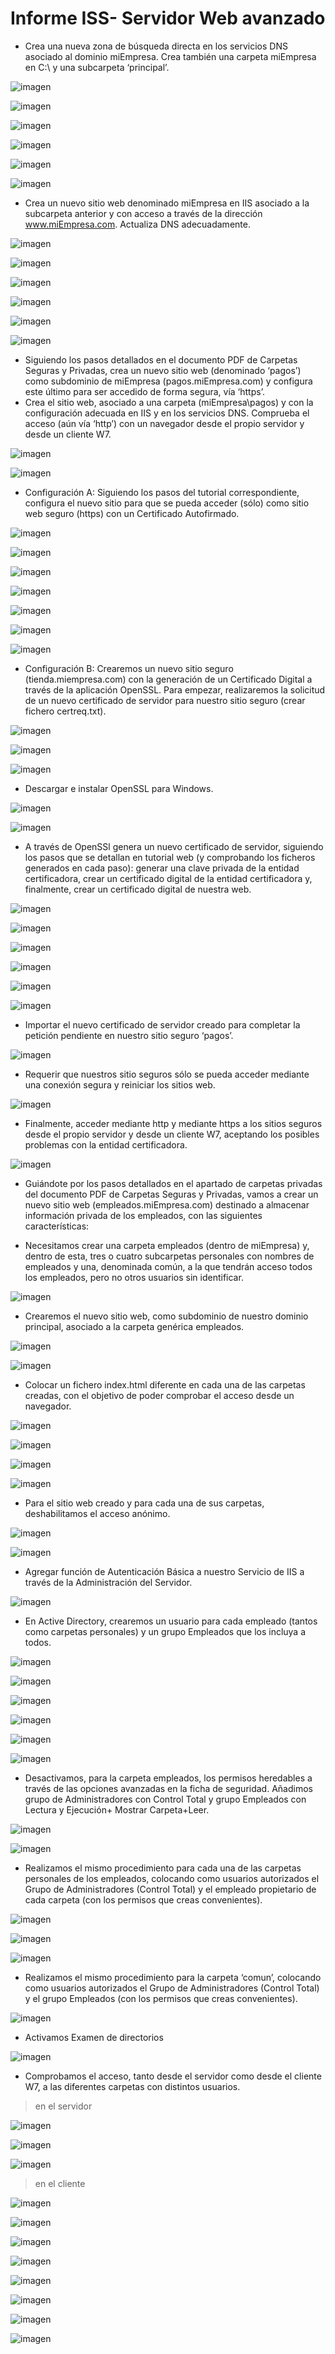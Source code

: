 # Informe ISS- Servidor Web avanzado

* Crea una nueva zona de búsqueda directa en los servicios DNS asociado al dominio miEmpresa. Crea también una carpeta miEmpresa en C:\ y una subcarpeta ‘principal’.

![imagen](./images/captura1.PNG)

![imagen](./images/captura2.PNG)

![imagen](./images/captura3.PNG)

![imagen](./images/captura4.PNG)

![imagen](./images/captura5.PNG)

![imagen](./images/captura6.PNG)

* Crea un nuevo sitio web denominado miEmpresa en IIS asociado a la subcarpeta anterior y con acceso a través de la dirección www.miEmpresa.com. Actualiza DNS adecuadamente.

![imagen](./images/captura7.PNG)

![imagen](./images/captura8.PNG)

![imagen](./images/captura9.PNG)

![imagen](./images/captura10.PNG)

![imagen](./images/captura11.PNG)

![imagen](./images/captura12.PNG)

* Siguiendo los pasos detallados en el documento PDF de Carpetas Seguras y Privadas, crea un nuevo sitio web (denominado ‘pagos’) como subdominio de miEmpresa (pagos.miEmpresa.com) y configura este último para ser accedido de forma segura, vía ‘https’.
* Crea el sitio web, asociado a una carpeta (miEmpresa\pagos) y con la configuración adecuada en IIS y en los servicios DNS. Comprueba el acceso (aún vía ‘http’) con un navegador desde el propio servidor y desde un cliente W7.

![imagen](./images/captura13.PNG)

![imagen](./images/captura14.PNG)



* Configuración A: Siguiendo los pasos del tutorial correspondiente, configura el nuevo sitio para que se pueda acceder (sólo) como sitio web seguro (https) con un Certificado Autofirmado.

![imagen](./images/captura15.PNG)

![imagen](./images/captura16.PNG)

![imagen](./images/captura17.PNG)

![imagen](./images/captura18.PNG)

![imagen](./images/captura19.PNG)

![imagen](./images/captura20.PNG)

![imagen](./images/captura21.PNG)

* Configuración B: Crearemos un nuevo sitio seguro (tienda.miempresa.com) con la generación de un Certificado Digital a través de la aplicación OpenSSL. Para empezar, realizaremos la solicitud de un nuevo certificado de servidor para nuestro sitio seguro (crear fichero certreq.txt).

![imagen](./images/captura22.PNG)

![imagen](./images/captura23.PNG)

![imagen](./images/captura24.PNG)

* Descargar e instalar OpenSSL para Windows.

![imagen](./images/captura25.PNG)

![imagen](./images/captura26.PNG)

* A través de OpenSSl genera un nuevo certificado de servidor, siguiendo los pasos que se detallan en tutorial web (y comprobando los ficheros generados en cada paso): generar una clave privada de la entidad certificadora, crear un certificado digital de la entidad certificadora y, finalmente, crear un certificado digital de nuestra web.

![imagen](./images/captura27.PNG)

![imagen](./images/captura28.PNG)

![imagen](./images/captura29.PNG)

![imagen](./images/captura30.PNG)

![imagen](./images/captura31.PNG)

![imagen](./images/captura32.PNG)


* Importar el nuevo certificado de servidor creado para completar la petición pendiente en nuestro sitio seguro ‘pagos’.

![imagen](./images/captura33.PNG)


* Requerir que nuestros sitio seguros sólo se pueda acceder mediante una conexión segura y reiniciar los sitios web.

![imagen](./images/captura34.PNG)

* Finalmente, acceder mediante http y mediante https a los sitios seguros desde el propio servidor y desde un cliente W7, aceptando los posibles problemas con la entidad certificadora.

![imagen](./images/captura35.PNG)

* Guiándote por los pasos detallados en el apartado de carpetas privadas del documento PDF de Carpetas Seguras y Privadas, vamos a crear un nuevo sitio web (empleados.miEmpresa.com) destinado a almacenar información privada de los empleados, con las siguientes características:

* Necesitamos crear una carpeta empleados (dentro de miEmpresa) y, dentro de esta, tres o cuatro subcarpetas personales con nombres de empleados y una, denominada común, a la que tendrán acceso todos los empleados, pero no otros usuarios sin identificar.

![imagen](./images/captura36.PNG)

* Crearemos el nuevo sitio web, como subdominio de nuestro dominio principal, asociado a la carpeta genérica empleados.

![imagen](./images/captura38.PNG)

![imagen](./images/captura37.PNG)

* Colocar un fichero index.html diferente en cada una de las carpetas creadas, con el objetivo de poder comprobar el acceso desde un navegador.

![imagen](./images/captura43.PNG)

![imagen](./images/captura39.PNG)

![imagen](./images/captura41.PNG)

![imagen](./images/captura42.PNG)

* Para el sitio web creado y para cada una de sus carpetas, deshabilitamos el acceso anónimo.

![imagen](./images/captura45.PNG)

![imagen](./images/captura46.PNG)

* Agregar función de Autenticación Básica a nuestro Servicio de IIS a través de la Administración del Servidor.

![imagen](./images/captura58.PNG)

* En Active Directory, crearemos un usuario para cada empleado (tantos como carpetas personales) y un grupo Empleados que los incluya a todos.

![imagen](./images/captura47.PNG)

![imagen](./images/captura48.PNG)

![imagen](./images/captura49.PNG)

![imagen](./images/captura50.PNG)

![imagen](./images/captura51.PNG)

![imagen](./images/captura52.0.PNG)
* Desactivamos, para la carpeta empleados, los permisos heredables a través de las opciones avanzadas en la ficha de seguridad. Añadimos grupo de Administradores con Control Total y grupo Empleados con Lectura y Ejecución+ Mostrar Carpeta+Leer.

![imagen](./images/captura52.1.PNG)

![imagen](./images/captura52.2.PNG)


* Realizamos el mismo procedimiento para cada una de las carpetas personales de los empleados, colocando como usuarios autorizados el Grupo de Administradores (Control Total) y el empleado propietario de cada carpeta (con los permisos que creas convenientes).

![imagen](./images/captura53.PNG)

![imagen](./images/captura54.PNG)

![imagen](./images/captura55.PNG)

* Realizamos el mismo procedimiento para la carpeta ‘comun’, colocando como usuarios autorizados el Grupo de Administradores (Control Total) y el grupo Empleados (con los permisos que creas convenientes).


![imagen](./images/captura56.PNG)

* Activamos Examen de directorios

![imagen](./images/captura59.PNG)

* Comprobamos el acceso, tanto desde el servidor como desde el cliente W7, a las diferentes carpetas con distintos usuarios.

>en el servidor

![imagen](./images/captura61.1.PNG)

![imagen](./images/captura61.PNG)

![imagen](./images/captura62.PNG)

>en el cliente

![imagen](./images/captura63.PNG)

![imagen](./images/captura64.PNG)

![imagen](./images/captura65.PNG)

![imagen](./images/captura66.PNG)

![imagen](./images/captura67.PNG)

![imagen](./images/captura68.PNG)

![imagen](./images/captura69.PNG)

![imagen](./images/captura70.PNG)

